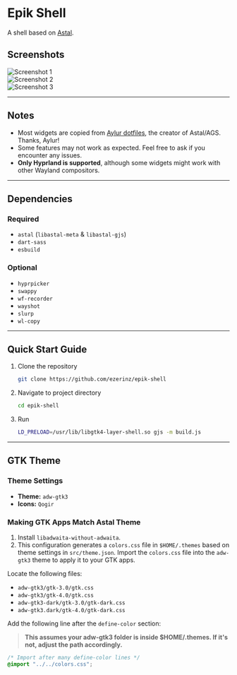 # Epik Shell

A shell based on [Astal](https://github.com/Aylur/Astal/).

## Screenshots

![Screenshot 1](https://github.com/user-attachments/assets/63766acc-53e6-4e6c-9a99-4c3eba874dde)  
![Screenshot 2](https://github.com/user-attachments/assets/17d6b2e9-65a6-4837-b77f-5c61688d5a72)  
![Screenshot 3](https://github.com/user-attachments/assets/cc80a16d-70dc-4dcb-a6d5-dbbb0a91fc3c)

---

## Notes

- Most widgets are copied from [Aylur dotfiles](https://github.com/Aylur/dotfiles), the creator of Astal/AGS. Thanks, Aylur!
- Some features may not work as expected. Feel free to ask if you encounter any issues.
- **Only Hyprland is supported**, although some widgets might work with other Wayland compositors.

---

## Dependencies

### Required

- `astal` (`libastal-meta` & `libastal-gjs`)
- `dart-sass`
- `esbuild`

### Optional

- `hyprpicker`
- `swappy`
- `wf-recorder`
- `wayshot`
- `slurp`
- `wl-copy`

---

## Quick Start Guide

1. Clone the repository
   ```bash
   git clone https://github.com/ezerinz/epik-shell
   ```
2. Navigate to project directory
   ```bash
   cd epik-shell
   ```
3. Run
   ```bash
   LD_PRELOAD=/usr/lib/libgtk4-layer-shell.so gjs -m build.js
   ```

---

## GTK Theme

### Theme Settings

- **Theme:** `adw-gtk3`
- **Icons:** `Qogir`

### Making GTK Apps Match Astal Theme

1. Install `libadwaita-without-adwaita`.
2. This configuration generates a `colors.css` file in `$HOME/.themes` based on theme settings in `src/theme.json`. Import the `colors.css` file into the `adw-gtk3` theme to apply it to your GTK apps.

Locate the following files:

- `adw-gtk3/gtk-3.0/gtk.css`
- `adw-gtk3/gtk-4.0/gtk.css`
- `adw-gtk3-dark/gtk-3.0/gtk-dark.css`
- `adw-gtk3.dark/gtk-4.0/gtk-dark.css`

Add the following line after the `define-color` section:

> **This assumes your adw-gtk3 folder is inside $HOME/.themes. If it's not, adjust the path accordingly.**

```css
/* Import after many define-color lines */
@import "../../colors.css";
```
